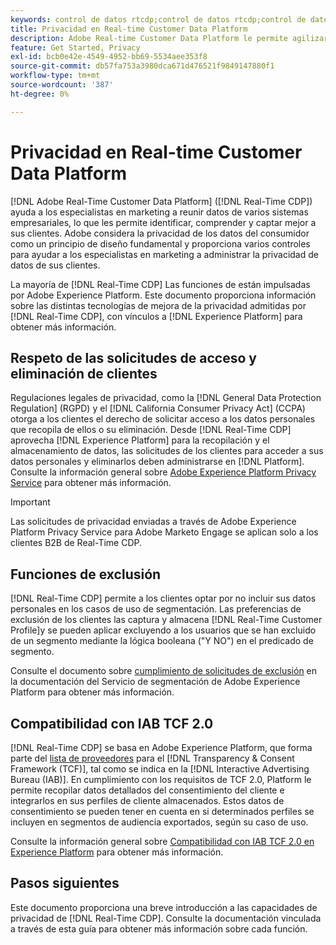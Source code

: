 ```yaml
---
keywords: control de datos rtcdp;control de datos rtcdp;control de datos del perfil de datos del cliente en tiempo real;privacidad rtcdp;privacidad rtcdp
title: Privacidad en Real-time Customer Data Platform
description: Adobe Real-time Customer Data Platform le permite agilizar el proceso de cumplimiento de las normas de privacidad en sus operaciones de datos.
feature: Get Started, Privacy
exl-id: bcb0e42e-4549-4952-bb69-5534aee353f8
source-git-commit: db57fa753a3980dca671d476521f9849147880f1
workflow-type: tm+mt
source-wordcount: '387'
ht-degree: 0%

---
```


# Privacidad en Real-time Customer Data Platform

[!DNL Adobe Real-Time Customer Data Platform] ([!DNL Real-Time CDP]) ayuda a los especialistas en marketing a reunir datos de varios sistemas empresariales, lo que les permite identificar, comprender y captar mejor a sus clientes. Adobe considera la privacidad de los datos del consumidor como un principio de diseño fundamental y proporciona varios controles para ayudar a los especialistas en marketing a administrar la privacidad de datos de sus clientes.

La mayoría de [!DNL Real-Time CDP] Las funciones de están impulsadas por Adobe Experience Platform. Este documento proporciona información sobre las distintas tecnologías de mejora de la privacidad admitidas por [!DNL Real-Time CDP], con vínculos a [!DNL Experience Platform] para obtener más información.

## Respeto de las solicitudes de acceso y eliminación de clientes

Regulaciones legales de privacidad, como la [!DNL General Data Protection Regulation] (RGPD) y el [!DNL California Consumer Privacy Act] (CCPA) otorga a los clientes el derecho de solicitar acceso a los datos personales que recopila de ellos o su eliminación. Desde [!DNL Real-Time CDP] aprovecha [!DNL Experience Platform] para la recopilación y el almacenamiento de datos, las solicitudes de los clientes para acceder a sus datos personales y eliminarlos deben administrarse en [!DNL Platform]. Consulte la información general sobre [Adobe Experience Platform Privacy Service](../../privacy-service/home.md) para obtener más información.

>[!IMPORTANT]
>
> Las solicitudes de privacidad enviadas a través de Adobe Experience Platform Privacy Service para Adobe Marketo Engage se aplican solo a los clientes B2B de Real-Time CDP.

## Funciones de exclusión

[!DNL Real-Time CDP] permite a los clientes optar por no incluir sus datos personales en los casos de uso de segmentación. Las preferencias de exclusión de los clientes las captura y almacena [!DNL Real-Time Customer Profile]y se pueden aplicar excluyendo a los usuarios que se han excluido de un segmento mediante la lógica booleana (&quot;Y NO&quot;) en el predicado de segmento.

Consulte el documento sobre [cumplimiento de solicitudes de exclusión](../../segmentation/consents.md) en la documentación del Servicio de segmentación de Adobe Experience Platform para obtener más información.

## Compatibilidad con IAB TCF 2.0

[!DNL Real-Time CDP] se basa en Adobe Experience Platform, que forma parte del [lista de proveedores](https://iabeurope.eu/vendor-list-tcf-v2-0/) para el [!DNL Transparency & Consent Framework (TCF)], tal como se indica en la [!DNL Interactive Advertising Bureau (IAB)]. En cumplimiento con los requisitos de TCF 2.0, Platform le permite recopilar datos detallados del consentimiento del cliente e integrarlos en sus perfiles de cliente almacenados. Estos datos de consentimiento se pueden tener en cuenta en si determinados perfiles se incluyen en segmentos de audiencia exportados, según su caso de uso.

Consulte la información general sobre [Compatibilidad con IAB TCF 2.0 en Experience Platform](../../landing/governance-privacy-security/consent/iab/overview.md) para obtener más información.

## Pasos siguientes

Este documento proporciona una breve introducción a las capacidades de privacidad de [!DNL Real-Time CDP]. Consulte la documentación vinculada a través de esta guía para obtener más información sobre cada función.
